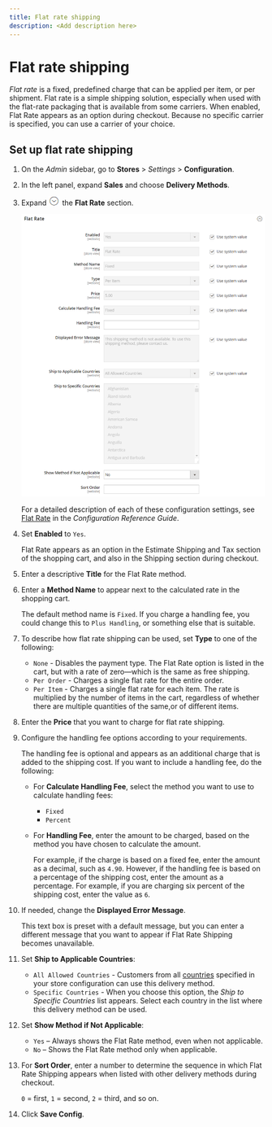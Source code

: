 ```yaml
---
title: Flat rate shipping
description: <Add description here>
---
```

# Flat rate shipping

_Flat rate_ is a fixed, predefined charge that can be applied per item, or per shipment. Flat rate is a simple shipping solution, especially when used with the flat-rate packaging that is available from some carriers. When enabled, Flat Rate appears as an option during checkout. Because no specific carrier is specified, you can use a carrier of your choice.

## Set up flat rate shipping

1. On the _Admin_ sidebar, go to **Stores** > _Settings_ > **Configuration**.

1. In the left panel, expand **Sales** and choose **Delivery Methods**.

1. Expand ![Expansion selector](../assets/icon-display-expand.png) the **Flat Rate** section.

   ![Flat Rate](../configuration-reference/sales/assets/delivery-methods-flat-rate.png)<!-- zoom -->

   For a detailed description of each of these configuration settings, see [Flat Rate](https://docs.magento.com/user-guide/configuration/sales/delivery-methods.html#flat-rate) in the _Configuration Reference Guide_.

1. Set **Enabled** to `Yes`.

   Flat Rate appears as an option in the Estimate Shipping and Tax section of the shopping cart, and also in the Shipping section during checkout.

1. Enter a descriptive **Title** for the Flat Rate method.

1. Enter a **Method Name** to appear next to the calculated rate in the shopping cart.

   The default method name is `Fixed`. If you charge a handling fee, you could change this to `Plus Handling`, or something else that is suitable.

1. To describe how flat rate shipping can be used, set **Type** to one of the following:

   - `None` - Disables the payment type. The Flat Rate option is listed in the cart, but with a rate of zero—which is the same as free shipping.
   - `Per Order` - Charges a single flat rate for the entire order.
   - `Per Item` - Charges a single flat rate for each item. The rate is multiplied by the number of items in the cart, regardless of whether there are multiple quantities of the same,or of different items.

1. Enter the **Price** that you want to charge for flat rate shipping.

1. Configure the handling fee options according to your requirements.

   The handling fee is optional and appears as an additional charge that is added to the shipping cost. If you want to include a handling fee, do the following:

   - For **Calculate Handling Fee**, select the method you want to use to calculate handling fees:

      - `Fixed`
      - `Percent`

   - For **Handling Fee**, enter the amount to be charged, based on the method you have chosen to calculate the amount.

      For example, if the charge is based on a fixed fee, enter the amount as a decimal, such as `4.90`. However, if the handling fee is based on a percentage of the shipping cost, enter the amount as a percentage. For example, if you are charging six percent of the shipping cost, enter the value as `6`.

1. If needed, change the **Displayed Error Message**.

   This text box is preset with a default message, but you can enter a different message that you want to appear if Flat Rate Shipping becomes unavailable.

1. Set **Ship to Applicable Countries**:

   - `All Allowed Countries` - Customers from all [countries](../getting-started/store-details.md#country-options) specified in your store configuration can use this delivery method.
   - `Specific Countries` - When you choose this option, the _Ship to Specific Countries_ list appears. Select each country in the list where this delivery method can be used.

1. Set **Show Method if Not Applicable**:

   - `Yes` – Always shows the Flat Rate method, even when not applicable.
   - `No` – Shows the Flat Rate method only when applicable.

1. For **Sort Order**, enter a number to determine the sequence in which Flat Rate Shipping appears when listed with other delivery methods during checkout.

   `0` = first, `1` = second, `2` = third, and so on.

1. Click **Save Config**.
